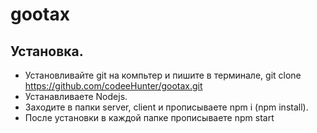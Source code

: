 # gootax


## Установка.
- Установливайте git на компьтер и пишите в терминале, git clone https://github.com/codeeHunter/gootax.git
- Устанавливаете Nodejs.
- Заходите в папки server, client и прописываете npm i (npm install).
- После установки в каждой папке прописываете npm start
